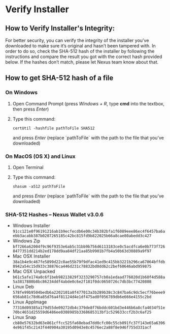 # Verify Installer

## **How to Verify Installer's Integrity:**

For better security, you can verify the integrity of the installer you’ve downloaded to make sure it’s original and hasn’t been tampered with. In order to do so, check the SHA-512 hash of the installer by following the instructions and compare the result you got with the correct hash provided below. If the hashes don’t match, please let Nexus team know about that.

## **How to get SHA-512 hash of a file**

### **On Windows**

1. Open Command Prompt (press _Windows + R_, type **cmd** into the textbox, then press _Enter_)
2.  Type this command:

    `certUtil -hashfile pathToFile SHA512`

    and press _Enter_ (replace \`pathToFile\` with the path to the file that you’ve downloaded)

### **On MacOS (OS X) and Linux**

1. Open Terminal
2.  Type this command:

    `shasum -a512 pathToFile`

    and press _Enter_ (replace \`pathToFile\` with the path to the file that you’ve downloaded)

### **SHA-512 Hashes – Nexus Wallet v3.0.6**

* Windows Installer\
  `91cc121e0f96191216ab1b9ecfecdb6e00c34b382bfa1f6089eee86ec4f6457ba6aebb3acabb387b0207265185c42bc815fd9b822025b66a8cae80abedd3c427`
* Windows Zip\
  `bf7266a62004f9c96f9353e6ab5c31bb9b756d6113183ce0c5acdfca6e0b773f7268477351dd214b2ed178dd9aa84df21aa85b9901b7fb4a50b63d30889a9f97`
* Mac OSX Installer\
  `38a1b4e9c467fe5899d22c8ae55b79f9dfac41ed9c415bb3221b296ca67064bffdb8942a54c15d933c38876ca446d231c78832bd0dd62c2bef60646abd959875`
* Mac OSX Unpacked\
  `b61c5afe174a0c6f1beb98213829f3233290757cb0a1edaad776020d1b60f4d588a5a3817880b8bc86234ddf4abde0c6e2f181f0dc0650726c7db3bc77420808`
* Linux Deb\
  `578fe99b9504bedb6a2202101a8f477013a3b289b38c3c847ba6c9dc5ecf76beee9656ab81c78d6a85d76a4f81124d4e1df475ad0f056789db6e666e4155c2bd`
* Linux AppImage\
  `77310d09385a179d55de09272db4c379de8f76bddc601bd3e446b6a8cfa4034f51e70bc4651d25559d6486ee0308985b3368685313bf1c529633ccf2b3c6af25`
* Linux Snap\
  `cb80e57632bd63e861cffcc525fa60ebad7dd0cfc00c55cb091fc37f143e65a63964e961f45c2143f440904a30195d0943e8c4576ec2a88f8e946f755d331acf`
